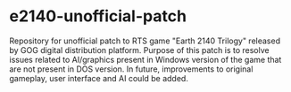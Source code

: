 # e2140-unofficial-patch

Repository for unofficial patch to RTS game "Earth 2140 Trilogy" released by GOG digital distribution platform. 
Purpose of this patch is to resolve issues related to AI/graphics present in Windows version of the game that are not present in DOS version. 
In future, improvements to original gameplay, user interface and AI could be added.
